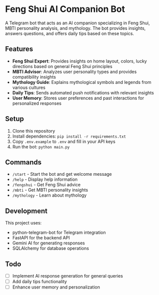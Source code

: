 # Feng Shui AI Companion Bot

A Telegram bot that acts as an AI companion specializing in Feng Shui, MBTI personality analysis, and mythology. The bot provides insights, answers questions, and offers daily tips based on these topics.

## Features

- **Feng Shui Expert**: Provides insights on home layout, colors, lucky directions based on general Feng Shui principles
- **MBTI Advisor**: Analyzes user personality types and provides compatibility insights
- **Mythology Guide**: Explains mythological symbols and legends from various cultures
- **Daily Tips**: Sends automated push notifications with relevant insights
- **User Memory**: Stores user preferences and past interactions for personalized responses

## Setup

1. Clone this repository
2. Install dependencies: `pip install -r requirements.txt`
3. Copy `.env.example` to `.env` and fill in your API keys
4. Run the bot: `python main.py`

## Commands

- `/start` - Start the bot and get welcome message
- `/help` - Display help information
- `/fengshui` - Get Feng Shui advice
- `/mbti` - Get MBTI personality insights
- `/mythology` - Learn about mythology

## Development

This project uses:
- python-telegram-bot for Telegram integration
- FastAPI for the backend API
- Gemini AI for generating responses
- SQLAlchemy for database operations

## Todo

- [ ] Implement AI response generation for general queries
- [ ] Add daily tips functionality
- [ ] Enhance user memory and personalization